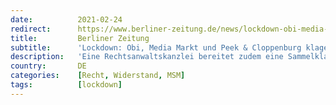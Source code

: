 ```yaml
---
date:          2021-02-24
redirect:      https://www.berliner-zeitung.de/news/lockdown-obi-media-markt-und-peek-cloppenburg-klagen-gegen-schliessungen-li.142000
title:         Berliner Zeitung
subtitle:      'Lockdown: Obi, Media Markt und Peek & Cloppenburg klagen gegen Schließungen'
description:   'Eine Rechtsanwaltskanzlei bereitet zudem eine Sammelklage Hunderter Einzelhändler auf Schadenersatz vor. Weit über 300 Händler beteiligen sich daran.'
country:       DE
categories:    [Recht, Widerstand, MSM]
tags:          [lockdown]
---
```

